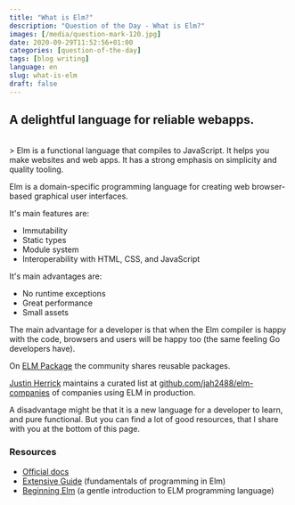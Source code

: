```yaml
---
title: "What is Elm?"
description: "Question of the Day - What is Elm?"
images: [/media/question-mark-120.jpg]
date: 2020-09-29T11:52:56+01:00
categories: [question-of-the-day]
tags: [blog writing]
language: en
slug: what-is-elm
draft: false
---
```


## A delightful language for reliable webapps.

<!-- > The world’s fastest framework for building websites. -->
<!-- > https://gohugo.io/ -->

<!-- <br> -->

<!-- ![Hugo Logo](https://raw.githubusercontent.com/gohugoio/gohugoioTheme/master/static/images/hugo-logo-wide.svg?sanitize=true) -->

<br>
> Elm is a functional language that compiles to JavaScript. It helps you make websites and web apps. It has a strong emphasis on simplicity and quality tooling.

Elm is a domain-specific programming language for creating web browser-based graphical user interfaces. 

It's main features are:

- Immutability
- Static types
- Module system
- Interoperability with HTML, CSS, and JavaScript

It's main advantages are:

- No runtime exceptions
- Great performance
- Small assets

The main advantage for a developer is that when the Elm compiler is happy with the code, browsers and users will be happy too (the same feeling Go developers have).

On [ELM Package](https://package.elm-lang.org/) the community shares reusable packages. 

[Justin Herrick](https://twitter.com/jah2488) maintains a curated list at [github.com/jah2488/elm-companies](https://github.com/jah2488/elm-companies) of companies using ELM in production.

A disadvantage might be that it is a new language for a developer to learn, and pure functional. But you can find a lot of good resources, that I share with you at the bottom of this page.


### Resources

- [Official docs]
- [Extensive Guide] (fundamentals of programming in Elm)
- [Beginning Elm] (a gentle introduction to ELM programming language)

[Official docs]: https://elm-lang.org/docs
[Extensive Guide]: https://guide.elm-lang.org/
[Beginning Elm]: https://elmprogramming.com/